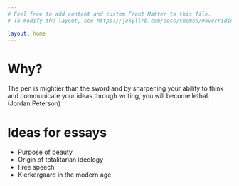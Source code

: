 ```yaml
---
# Feel free to add content and custom Front Matter to this file.
# To modify the layout, see https://jekyllrb.com/docs/themes/#overriding-theme-defaults

layout: home
---
```


# Why?
The pen is mightier than the sword and by sharpening your ability to think and communicate your ideas through writing, you will become lethal.(Jordan Peterson)

# Ideas for essays

- Purpose of beauty
- Origin of totalitarian ideology
- Free speech
- Kierkergaard in the modern age